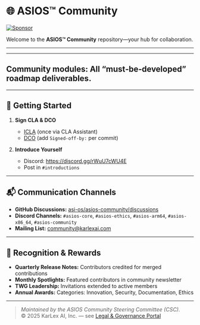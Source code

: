 
# 🌐 ASIOS™ Community
[![Sponsor](https://img.shields.io/github/sponsors/asi-os?label=Sponsor&logo=github)](https://github.com/sponsors/asi-os)

Welcome to the **ASIOS™ Community** repository—your hub for collaboration.

---

---
## Community modules: All “must‑be‑developed” roadmap deliverables.

---

## 🚀 Getting Started

1. **Sign CLA & DCO**  
   - [ICLA](https://github.com/asi-os/asios-legal/blob/main/ICLA.md) (once via CLA Assistant)  
   - [DCO](https://github.com/asi-os/asios-legal/blob/main/DCO.md) (add `Signed-off-by:` per commit)

2. **Introduce Yourself**  
   - Discord: <https://discord.gg/rWuU7cWU4E>  
   - Post in `#introductions`

---

## 📬 Communication Channels

- **GitHub Discussions:** [asi-os/asios-community/discussions](https://github.com/asi-os/asios-community/discussions)  
- **Discord Channels:** `#asios-core`, `#asios-ethics`, `#asios-arm64`, `#asios-x86_64`, `#asios-community`  
- **Mailing List:** community@karlexai.com  

---

## 🏅 Recognition & Rewards

- **Quarterly Release Notes:** Contributors credited for merged contributions  
- **Monthly Spotlights:** Featured contributors in community newsletter  
- **TWG Leadership:** Invitations extended to active members  
- **Annual Awards:** Categories: Innovation, Security, Documentation, Ethics  

---

> *Maintained by the ASIOS Community Steering Committee (CSC).*  
> © 2025 KarLex AI, Inc. — see [Legal & Governance Portal](https://asios.ai/legal)
